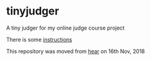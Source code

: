# tinyjudger
A tiny judger for my online judge course project



There is some [instructions](https://ycdfwzy.github.io/%E8%AF%84%E6%B5%8B%E6%9C%BA%E8%AF%B4%E6%98%8E/) 

This repository was moved from [hear](https://github.com/ycdfwzy/tinyjudger) on 16th Nov, 2018